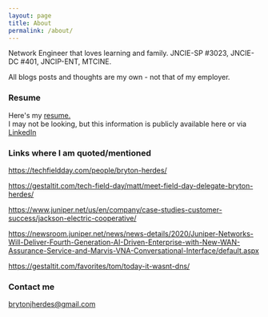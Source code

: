 ```yaml
---
layout: page
title: About
permalink: /about/
---
```


Network Engineer that loves learning and family. JNCIE-SP #3023, JNCIE-DC #401, JNCIP-ENT, MTCINE. 

All blogs posts and thoughts are my own - not that of my employer.

### Resume

Here's my <a href="/images/resume.pdf" target="_blank">resume.</a><br>
I may not be looking, but this information is publicly available here or via <a href="https://linkedin.com/in/brytonjherdes" target="blank">LinkedIn</a>

### Links where I am quoted/mentioned
<a href="https://techfieldday.com/people/bryton-herdes/" target="_blank">https://techfieldday.com/people/bryton-herdes/</a><br>

<a href="https://gestaltit.com/tech-field-day/matt/meet-field-day-delegate-bryton-herdes/" target="_blank">https://gestaltit.com/tech-field-day/matt/meet-field-day-delegate-bryton-herdes/</a><br>

<a href="https://www.juniper.net/us/en/company/case-studies-customer-success/jackson-electric-cooperative/" target="_blank">https://www.juniper.net/us/en/company/case-studies-customer-success/jackson-electric-cooperative/</a><br>

<a href="https://newsroom.juniper.net/news/news-details/2020/Juniper-Networks-Will-Deliver-Fourth-Generation-AI-Driven-Enterprise-with-New-WAN-Assurance-Service-and-Marvis-VNA-Conversational-Interface/default.aspx" target="_blank">https://newsroom.juniper.net/news/news-details/2020/Juniper-Networks-Will-Deliver-Fourth-Generation-AI-Driven-Enterprise-with-New-WAN-Assurance-Service-and-Marvis-VNA-Conversational-Interface/default.aspx</a>

<a href="https://gestaltit.com/favorites/tom/today-it-wasnt-dns/" target="_blank">https://gestaltit.com/favorites/tom/today-it-wasnt-dns/</a>


### Contact me

[brytonjherdes@gmail.com](mailto:brytonjherdes@gmail.com)

